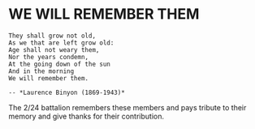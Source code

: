 # WE WILL REMEMBER THEM

    They shall grow not old,
    As we that are left grow old:
    Age shall not weary them,
    Nor the years condemn,
    At the going down of the sun
    And in the morning
    We will remember them.

    -- *Laurence Binyon (1869-1943)*

The 2/24 battalion remembers these members and pays tribute to their memory and give thanks for their contribution.


